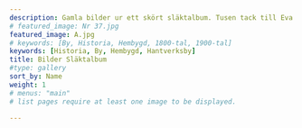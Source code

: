 ```yaml
---
description: Gamla bilder ur ett skört släktalbum. Tusen tack till Eva Ahrenstedt(Klättorp 116) för bilderna! Klicka på en bild för att se bildtext.
# featured_image: Nr 37.jpg
featured_image: A.jpg
# keywords: [By, Historia, Hembygd, 1800-tal, 1900-tal]
keywords: [Historia, By, Hembygd, Hantverksby]
title: Bilder Släktalbum
#type: gallery
sort_by: Name
weight: 1
# menus: "main"
# list pages require at least one image to be displayed.

---
```

